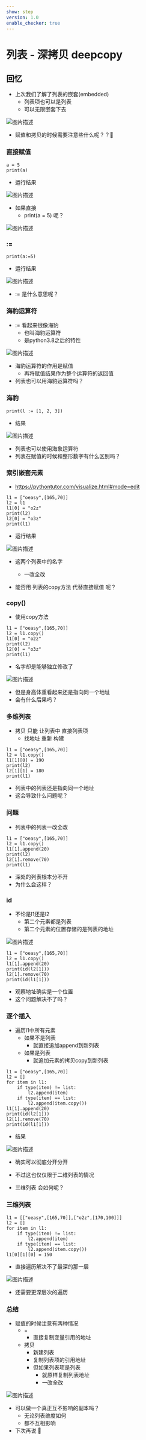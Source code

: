 ```yaml
---
show: step
version: 1.0
enable_checker: true
---
```


# 列表 - 深拷贝 deepcopy

## 回忆

- 上次我们了解了列表的嵌套(embedded)
	- 列表项也可以是列表
	- 可以无限嵌套下去

![图片描述](https://doc.shiyanlou.com/courses/uid1190679-20221129-1669708577034)

- 赋值和拷贝的时候需要注意些什么呢？？🤔

### 直接赋值

```python3
a = 5
print(a)
```

- 运行结果

![图片描述](https://doc.shiyanlou.com/courses/uid1190679-20231230-1703902381939)

- 如果直接
	- print(a = 5) 呢？

![图片描述](https://doc.shiyanlou.com/courses/uid1190679-20231230-1703902418279)

### :=

```
print(a:=5)
```

- 运行结果

![图片描述](https://doc.shiyanlou.com/courses/uid1190679-20231230-1703902480902)

- := 是什么意思呢？

### 海豹运算符

- := 看起来很像海豹
	- 也叫海豹运算符
	- 是python3.8之后的特性

![图片描述](https://doc.shiyanlou.com/courses/uid1190679-20231230-1703902503309)

- 海豹运算符的作用是赋值
	- 再将赋值结果作为整个运算符的返回值
- 列表也可以用海豹运算符吗？

### 海豹

```python3 
print(l := [1, 2, 3])
```

- 结果

![图片描述](https://doc.shiyanlou.com/courses/uid1190679-20231230-1703902787654)

- 列表也可以使用海象运算符
- 列表在赋值的时候和整形数字有什么区别吗？

### 索引嵌套元素

- https://pythontutor.com/visualize.html#mode=edit

```python3
l1 = ["oeasy",[165,70]]
l2 = l1
l1[0] = "o2z"
print(l2)
l2[0] = "o3z"
print(l1)
```

- 运行结果

![图片描述](https://doc.shiyanlou.com/courses/uid1190679-20231205-1701783726639)

- 这两个列表中的名字
	- 一改全改

- 能否用 列表的copy方法 代替直接赋值 呢？

### copy()

- 使用copy方法

```
l1 = ["oeasy",[165,70]]
l2 = l1.copy()
l1[0] = "o2z"
print(l2)
l2[0] = "o3z"
print(l1)
```

- 名字却是能够独立修改了

![图片描述](https://doc.shiyanlou.com/courses/uid1190679-20231205-1701784441172)

- 但是身高体重看起来还是指向同一个地址
- 会有什么后果吗？

### 多维列表

- 拷贝 只能 让列表中 直接列表项
	- 找地址 重新 构建

```
l1 = ["oeasy",[165,70]]
l2 = l1.copy()
l1[1][0] = 190
print(l2)
l2[1][1] = 180
print(l1)
```

- 列表中的列表还是指向同一个地址
- 这会导致什么问题呢？

### 问题

- 列表中的列表一改全改

```
l1 = ["oeasy",[165,70]]
l2 = l1.copy()
l1[1].append(20)
print(l2)
l2[1].remove(70)
print(l1)
```

- 深处的列表根本分不开
- 为什么会这样？

### id

- 不论是l1还是l2
	- 第二个元素都是列表
	- 第二个元素的位置存储的是列表的地址

![图片描述](https://doc.shiyanlou.com/courses/uid1190679-20231205-1701784964511)

```
l1 = ["oeasy",[165,70]]
l2 = l1.copy()
l1[1].append(20)
print(id(l2[1]))
l2[1].remove(70)
print(id(l1[1]))
```

- 观察地址确实是一个位置
- 这个问题解决不了吗？

### 逐个插入

- 遍历l1中所有元素
	- 如果不是列表 
		- 就直接追加append到新列表
	- 如果是列表
		- 就追加元素的拷贝copy到新列表

```
l1 = ["oeasy",[165,70]]
l2 = []
for item in l1:
    if type(item) != list:
        l2.append(item)
    if type(item) == list:
        l2.append(item.copy())
l1[1].append(20)
print(id(l2[1]))
l2[1].remove(70)
print(id(l1[1]))
```

- 结果

![图片描述](https://doc.shiyanlou.com/courses/uid1190679-20231205-1701785653867)

- 确实可以彻底分开分开

- 不过这也仅仅限于二维列表的情况
- 三维列表 会如何呢？

### 三维列表

```
l1 = [["oeasy",[165,70]],["o2z",[170,100]]]
l2 = []
for item in l1:
    if type(item) != list:
        l2.append(item)
    if type(item) == list:
        l2.append(item.copy())
l1[0][1][0] = 150
```

- 直接遍历解决不了最深的那一层

![图片描述](https://doc.shiyanlou.com/courses/uid1190679-20231205-1701785949757)

- 还需要更深层次的遍历

### 总结

- 赋值的时候注意有两种情况
  - = 
	- 直接复制变量引用的地址
  - 拷贝 
	- 新建列表
	- 复制列表项的引用地址	
	- 但如果列表项是列表
		- 就原样复制列表地址
		- 一改全改

![图片描述](https://doc.shiyanlou.com/courses/uid1190679-20221129-1669730371125)

- 可以做一个真正互不影响的副本吗？
	- 无论列表维度如何
	- 都不互相影响
- 下次再说 👋